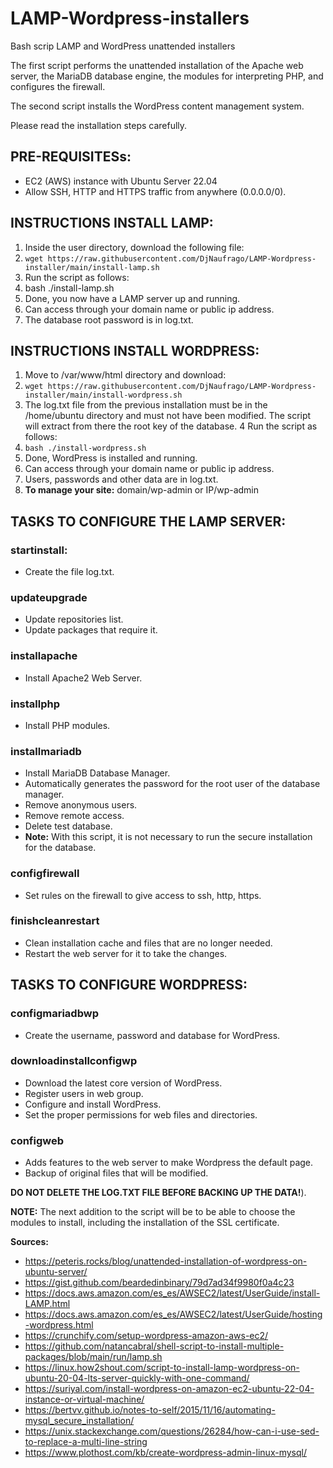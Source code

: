 # LAMP-Wordpress-installers
Bash scrip LAMP and WordPress unattended installers

The first script performs the unattended installation of the Apache web server, the MariaDB database engine, the modules for interpreting PHP, and configures the firewall.

The second script installs the WordPress content management system.

Please read the installation steps carefully.

## PRE-REQUISITESs:
- EC2 (AWS) instance with Ubuntu Server 22.04
- Allow SSH, HTTP and HTTPS traffic from anywhere (0.0.0.0/0).

## INSTRUCTIONS INSTALL LAMP:
1. Inside the user directory, download the following file:
2. `wget https://raw.githubusercontent.com/DjNaufrago/LAMP-Wordpress-installer/main/install-lamp.sh`
3. Run the script as follows:
4. bash ./install-lamp.sh
5. Done, you now have a LAMP server up and running.
6. Can access through your domain name or public ip address.
7. The database root password is in log.txt.

## INSTRUCTIONS INSTALL WORDPRESS:
1. Move to /var/www/html directory and download:
2. `wget https://raw.githubusercontent.com/DjNaufrago/LAMP-Wordpress-installer/main/install-wordpress.sh`
3. The log.txt file from the previous installation must be in the /home/ubuntu directory and must not have been modified. The script will extract from there the root key of the database.
4 Run the script as follows:
5. `bash ./install-wordpress.sh`
6. Done, WordPress is installed and running.
7. Can access through your domain name or public ip address.
8. Users, passwords and other data are in log.txt.
9. **To manage your site:** domain/wp-admin or IP/wp-admin

## TASKS TO CONFIGURE THE LAMP SERVER:
### startinstall:
  - Create the file log.txt.
### updateupgrade
  - Update repositories list.
  - Update packages that require it.
### installapache
  - Install Apache2 Web Server.
### installphp
- Install PHP modules.
### installmariadb
  - Install MariaDB Database Manager.
  - Automatically generates the password for the root user of the database manager.
  - Remove anonymous users.
  - Remove remote access.
  - Delete test database.
  - **Note:** With this script, it is not necessary to run the secure installation for the database.
### configfirewall
  - Set rules on the firewall to give access to ssh, http, https.
### finishcleanrestart
  - Clean installation cache and files that are no longer needed.
  - Restart the web server for it to take the changes.

## TASKS TO CONFIGURE WORDPRESS:
### configmariadbwp
  - Create the username, password and database for WordPress.
### downloadinstallconfigwp
  - Download the latest core version of WordPress.
  - Register users in web group.
  - Configure and install WordPress.
  - Set the proper permissions for web files and directories.
### configweb
  - Adds features to the web server to make Wordpress the default page.
  - Backup of original files that will be modified.


**DO NOT DELETE THE LOG.TXT FILE BEFORE BACKING UP THE DATA!**).

**NOTE:** The next addition to the script will be to be able to choose the modules to install, including the installation of the SSL certificate.

**Sources:**
- https://peteris.rocks/blog/unattended-installation-of-wordpress-on-ubuntu-server/
- https://gist.github.com/beardedinbinary/79d7ad34f9980f0a4c23
- https://docs.aws.amazon.com/es_es/AWSEC2/latest/UserGuide/install-LAMP.html
- https://docs.aws.amazon.com/es_es/AWSEC2/latest/UserGuide/hosting-wordpress.html
- https://crunchify.com/setup-wordpress-amazon-aws-ec2/
- https://github.com/natancabral/shell-script-to-install-multiple-packages/blob/main/run/lamp.sh
- https://linux.how2shout.com/script-to-install-lamp-wordpress-on-ubuntu-20-04-lts-server-quickly-with-one-command/
- https://suriyal.com/install-wordpress-on-amazon-ec2-ubuntu-22-04-instance-or-virtual-machine/
- https://bertvv.github.io/notes-to-self/2015/11/16/automating-mysql_secure_installation/
- https://unix.stackexchange.com/questions/26284/how-can-i-use-sed-to-replace-a-multi-line-string
- https://www.plothost.com/kb/create-wordpress-admin-linux-mysql/
